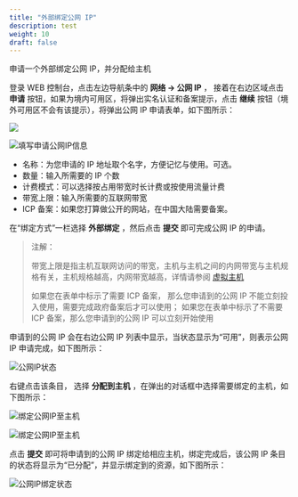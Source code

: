 ```yaml
---
title: "外部绑定公网 IP"
description: test
weight: 10
draft: false
---
```




申请一个外部绑定公网 IP，并分配给主机


登录 WEB 控制台，点击左边导航条中的 **网络 -> 公网 IP** ， 接着在右边区域点击 **申请** 按钮，如果为境内可用区，将弹出实名认证和备案提示，点击 **继续** 按钮（境外可用区不会有该提示），将弹出公网 IP 申请表单，如下图所示：

![](../../../_images/create_eip_1.png)

![填写申请公网IP信息](../../../_images/create_eip.png)

* 名称：为您申请的 IP 地址取个名字，方便记忆与使用。可选。
* 数量：输入所需要的 IP 个数
* 计费模式：可以选择按占用带宽时长计费或按使用流量计费
* 带宽上限：输入所需要的互联网带宽
* ICP 备案：如果您打算做公开的网站，在中国大陆需要备案。

在“绑定方式”一栏选择 **外部绑定** ，然后点击 **提交** 即可完成公网 IP 的申请。

> 注解：
>
> 带宽上限是指主机互联网访问的带宽，主机与主机之间的内网带宽与主机规格有关，主机规格越高，内网带宽越高，详情请参阅 [虚拟主机](https://docs.qingcloud.com/product/computing/instance)
>
> 如果您在表单中标示了需要 ICP 备案， 那么您申请到的公网 IP 不能立刻投入使用，需要完成政府备案后才可以使用； 如果您在表单中标示了不需要 ICP 备案，那么您申请到的公网 IP 可以立刻开始使用
>

申请到的公网 IP 会在右边公网 IP 列表中显示，当状态显示为“可用”，则表示公网 IP 申请完成，如下图所示：

![公网IP状态](../../../_images/application_eip_3.png)

右键点击该条目， 选择 **分配到主机** ，在弹出的对话框中选择需要绑定的主机，如下图所示：

![绑定公网IP至主机](../../../_images/already_eip_for_host1.png)

![绑定公网IP至主机](../../../_images/already_eip_for_host2.png)

点击 **提交** 即可将申请到的公网 IP 绑定给相应主机，绑定完成后，该公网 IP 条目的状态将显示为“已分配”，并显示绑定到的资源，如下图所示：

![公网IP绑定状态](../../../_images/already_eip_for_user.png)


